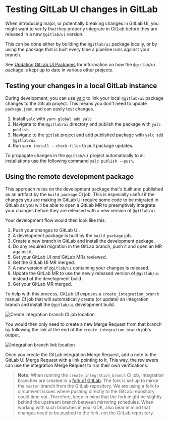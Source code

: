 # Testing GitLab UI changes in GitLab

When introducing major, or potentially breaking changes in GitLab UI, you might want to verify that
they properly integrate in GitLab before they are released in a new `@gitlab/ui` version.

This can be done either by building the `@gitlab/ui` package locally, or by using the package that
is built every time a pipeline runs against your branch.

See [Updating GitLab UI Packages](doc/updating-gitlab-ui-packages.md) for information on how the
`@gitlab/ui` package is kept up to date in various other projects.

## Testing your changes in a local GitLab instance

During development, you can use [yalc](https://github.com/wclr/yalc) to  link your local
`@gitlab/ui` package changes to the GitLab project.
This means you don't need to update `package.json`, and can easily test changes.

1. Install `yalc` with `yarn global add yalc`
1. Navigate to the `@gitlab/ui` directory and publish the package with `yalc publish`.
1. Navigate to the `gitlab` project and add published package with `yalc add @gitlab/ui`.
1. Run `yarn install --check-files` to pull package updates.

To propagate changes in the `@gitlab/ui` project automatically to all installations use
the following command `yalc publish --push`.

## Using the remote development package

This approach relies on the development package that's built and published as an artifact by the
`build_package` CI job. This is especially useful if the changes you are making in GitLab UI require
some code to be migrated in GitLab as you will be able to open a GitLab MR to preemptively integrate
your changes before they are released with a new version of `@gitlab/ui`.

Your development flow would then look like this:

1. Push your changes to GitLab UI.
1. A development package is built by the `build_package` job.
1. Create a new branch in GitLab and install the development package.
1. Do any required migration in the GitLab branch, push it and open an MR against it.
1. Get your GitLab UI _and_ GitLab MRs reviewed.
1. Get the GitLab UI MR merged.
1. A new version of `@gitlab/ui` containing your changes is released.
1. Update the GitLab MR to use the newly released version of `@gitlab/ui` instead of the development
   build.
1. Get your GitLab MR merged.

To help with this process, GitLab UI exposes a `create_integration_branch` manual CI job that will
automatically create (or update) an integration branch and install the `@gitlab/ui` development build.

![Create integration branch CI job location](../images/create_integration_branch.png 'Create integration branch CI job location')

You would then only need to create a new Merge Request from that branch by following the link at
the end of the `create_integration_branch` job's output.

![Integration branch link location](../images/integration_branch_job_log.png 'Integration branch link location')

Once you create the GitLab integration Merge Request, add a note to the GitLab UI Merge Request
with a link pointing to it. This way, the reviewers can use the integration Merge Request to run
their own verifications.

> **Note:** When running the `create_integration_branch` CI job, integration branches are created
> in a [fork of GitLab](https://gitlab.com/gitlab-org/frontend/gitlab-ui-integrations).
> The fork is set up to mirror the `master` branch from the GitLab repository.
> We are using a fork to circumvent issues where pushing directly to the GitLab repository could
> time out. Therefore, keep in mind that the fork might be slightly behind the upstream branch
> between mirroring schedules. When working with such branches in your GDK, also bear in mind that
> changes need to be pushed to the fork, not the GitLab repository.
